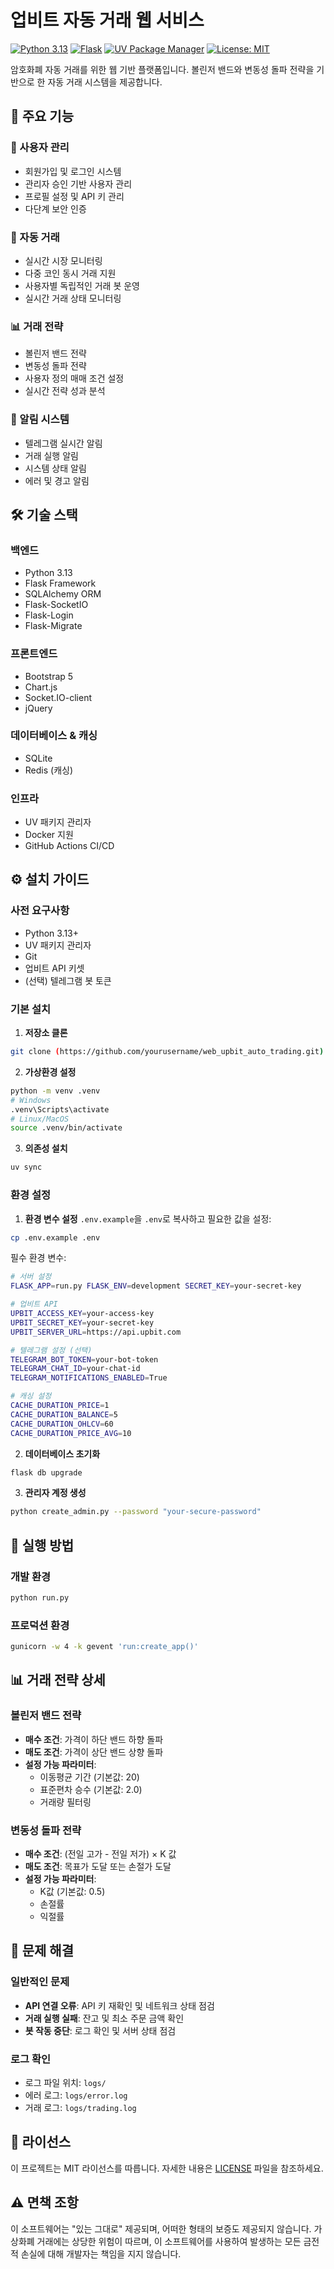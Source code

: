 # 업비트 자동 거래 웹 서비스

[![Python 3.13](https://img.shields.io/badge/python-3.13-blue.svg)](https://www.python.org/downloads/)
[![Flask](https://img.shields.io/badge/flask-latest-green.svg)](https://flask.palletsprojects.com/)
[![UV Package Manager](https://img.shields.io/badge/uv-latest-purple.svg)](https://github.com/astral-sh/uv)
[![License: MIT](https://img.shields.io/badge/License-MIT-yellow.svg)](https://opensource.org/licenses/MIT)

암호화폐 자동 거래를 위한 웹 기반 플랫폼입니다. 볼린저 밴드와 변동성 돌파 전략을 기반으로 한 자동 거래 시스템을 제공합니다.

## 🚀 주요 기능

### 👤 사용자 관리
- 회원가입 및 로그인 시스템
- 관리자 승인 기반 사용자 관리
- 프로필 설정 및 API 키 관리
- 다단계 보안 인증

### 🤖 자동 거래
- 실시간 시장 모니터링
- 다중 코인 동시 거래 지원
- 사용자별 독립적인 거래 봇 운영
- 실시간 거래 상태 모니터링

### 📊 거래 전략
- 볼린저 밴드 전략
- 변동성 돌파 전략
- 사용자 정의 매매 조건 설정
- 실시간 전략 성과 분석

### 📱 알림 시스템
- 텔레그램 실시간 알림
- 거래 실행 알림
- 시스템 상태 알림
- 에러 및 경고 알림

## 🛠 기술 스택

### 백엔드
- Python 3.13
- Flask Framework
- SQLAlchemy ORM
- Flask-SocketIO
- Flask-Login
- Flask-Migrate

### 프론트엔드
- Bootstrap 5
- Chart.js
- Socket.IO-client
- jQuery

### 데이터베이스 & 캐싱
- SQLite
- Redis (캐싱)

### 인프라
- UV 패키지 관리자
- Docker 지원
- GitHub Actions CI/CD

## ⚙️ 설치 가이드

### 사전 요구사항
- Python 3.13+
- UV 패키지 관리자
- Git
- 업비트 API 키셋
- (선택) 텔레그램 봇 토큰

### 기본 설치

1. **저장소 클론**
```bash 
git clone (https://github.com/yourusername/web_upbit_auto_trading.git) cd web_upbit_auto_trading
``` 

2. **가상환경 설정**
```bash 
python -m venv .venv
# Windows
.venv\Scripts\activate
# Linux/MacOS
source .venv/bin/activate
``` 

3. **의존성 설치**
```bash 
uv sync
``` 

### 환경 설정

1. **환경 변수 설정**
`.env.example`을 `.env`로 복사하고 필요한 값을 설정:
```bash 
cp .env.example .env
``` 

필수 환경 변수:
```bash
# 서버 설정
FLASK_APP=run.py FLASK_ENV=development SECRET_KEY=your-secret-key

# 업비트 API
UPBIT_ACCESS_KEY=your-access-key 
UPBIT_SECRET_KEY=your-secret-key 
UPBIT_SERVER_URL=https://api.upbit.com

# 텔레그램 설정 (선택)
TELEGRAM_BOT_TOKEN=your-bot-token 
TELEGRAM_CHAT_ID=your-chat-id 
TELEGRAM_NOTIFICATIONS_ENABLED=True

# 캐싱 설정
CACHE_DURATION_PRICE=1
CACHE_DURATION_BALANCE=5
CACHE_DURATION_OHLCV=60
CACHE_DURATION_PRICE_AVG=10
``` 

2. **데이터베이스 초기화**
```bash 
flask db upgrade
``` 

3. **관리자 계정 생성**
```bash 
python create_admin.py --password "your-secure-password"
``` 

## 🚦 실행 방법

### 개발 환경
```bash 
python run.py
``` 

### 프로덕션 환경
```bash 
gunicorn -w 4 -k gevent 'run:create_app()'
``` 

## 📊 거래 전략 상세

### 볼린저 밴드 전략
- **매수 조건**: 가격이 하단 밴드 하향 돌파
- **매도 조건**: 가격이 상단 밴드 상향 돌파
- **설정 가능 파라미터**:
  - 이동평균 기간 (기본값: 20)
  - 표준편차 승수 (기본값: 2.0)
  - 거래량 필터링

### 변동성 돌파 전략
- **매수 조건**: (전일 고가 - 전일 저가) × K 값
- **매도 조건**: 목표가 도달 또는 손절가 도달
- **설정 가능 파라미터**:
  - K값 (기본값: 0.5)
  - 손절률
  - 익절률

## 🔧 문제 해결

### 일반적인 문제
- **API 연결 오류**: API 키 재확인 및 네트워크 상태 점검
- **거래 실행 실패**: 잔고 및 최소 주문 금액 확인
- **봇 작동 중단**: 로그 확인 및 서버 상태 점검

### 로그 확인
- 로그 파일 위치: `logs/`
- 에러 로그: `logs/error.log`
- 거래 로그: `logs/trading.log`

## 📝 라이선스

이 프로젝트는 MIT 라이선스를 따릅니다. 자세한 내용은 [LICENSE](LICENSE) 파일을 참조하세요.

## ⚠️ 면책 조항

이 소프트웨어는 "있는 그대로" 제공되며, 어떠한 형태의 보증도 제공되지 않습니다. 
가상화폐 거래에는 상당한 위험이 따르며, 이 소프트웨어를 사용하여 발생하는 
모든 금전적 손실에 대해 개발자는 책임을 지지 않습니다.
```

